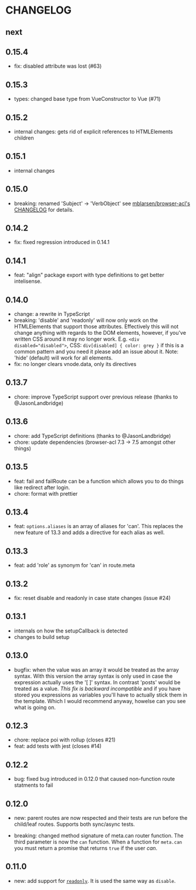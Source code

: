 # CHANGELOG

## next

## 0.15.4

- fix: disabled attribute was lost (#63)

## 0.15.3

- types: changed base type from VueConstructor to Vue (#71)

## 0.15.2

- internal changes: gets rid of explicit references to HTMLElements children

## 0.15.1

- internal changes

## 0.15.0

- breaking: renamed 'Subject' → 'VerbObject' see [mblarsen/browser-acl's
  CHANGELOG](mblarsen/browser-acl) for details.

## 0.14.2

- fix: fixed regression introduced in 0.14.1

## 0.14.1

- feat: "align" package export with type definitions to get better intelisense.

## 0.14.0

- change: a rewrite in TypeScript
- breaking: 'disable' and 'readonly' will now only work on the HTMLElements
  that support those attributes. Effectively this will not change anything
  with regards to the DOM elements, however, if you've written CSS around it
  may no longer work.
  E.g. `<div disabled="disabled">`, CSS: `div[disabled] { color: grey }` if
  this is a common pattern and you need it please add an issue about it.
  Note: 'hide' (default) will work for all elements.
- fix: no longer clears vnode.data, only its directives

## 0.13.7

- chore: improve TypeScript support over previous release (thanks to @JasonLandbridge)

## 0.13.6

- chore: add TypeScript definitions (thanks to @JasonLandbridge)
- chore: update dependencies (browser-acl 7.3 -> 7.5 amongst other things)

## 0.13.5

- feat: fail and failRoute can be a function which allows you to do things like
  redirect after login.
- chore: format with prettier

## 0.13.4

- feat: `options.aliases` is an array of aliases for 'can'. This replaces the
  new feature of 13.3 and adds a directive for each alias as well.

## 0.13.3

- feat: add 'role' as synonym for 'can' in route.meta

## 0.13.2

- fix: reset disable and readonly in case state changes (issue #24)

## 0.13.1

- internals on how the setupCallback is detected
- changes to build setup

## 0.13.0

- bugfix: when the value was an array it would be treated as the array syntax.
  With this version the array syntax is only used in case the expression
  actually uses the '[ ]' syntax. In contrast 'posts' would be treated as a
  value. _This fix is backward incompatible_ and if you have stored you
  expressions as variables you'll have to actually stick them in the template.
  Which I would recommend anyway, howelse can you see what is going on.

## 0.12.3

- chore: replace poi with rollup (closes #21)
- feat: add tests with jest (closes #14)

## 0.12.2

- bug: fixed bug introduced in 0.12.0 that caused non-function route statments to fail

## 0.12.0

- new: parent routes are now respected and their tests are run before the
  child/leaf routes. Supports both sync/async tests.

- breaking: changed method signature of meta.can router function. The third parameter is now the `can` function.
  When a function for `meta.can` you must return a promise that returns `true`
  if the user _can_.

## 0.11.0

- new: add support for
  [`readonly`](https://developer.mozilla.org/en-US/docs/Web/HTML/Element/Input#readonly).
  It is used the same way as `disable`.
